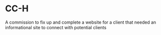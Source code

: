 # CC-H
A commission to fix up and complete a website for a client that needed an informational site to connect with potential clients
